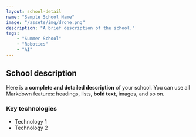```yaml
---
layout: school-detail
name: "Sample School Name"
image: "/assets/img/drone.png" 
description: "A brief description of the school."
tags:
    - "Summer School"
    - "Robotics"
    - "AI"
---
```


## School description 
Here is a **complete and detailed description** of your school. 
You can use all Markdown features: headings, lists, **bold text**, 
images, and so on. 

### Key technologies 
* Technology 1
* Technology 2